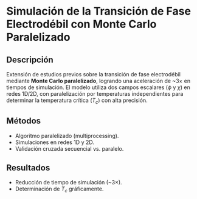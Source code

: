 # Simulación de la Transición de Fase Electrodébil con Monte Carlo Paralelizado


## Descripción  
Extensión de estudios previos sobre la transición de fase electrodébil mediante **Monte Carlo paralelizado**, logrando una aceleración de ~3× en tiempos de simulación. El modelo utiliza dos campos escalares ($\phi$ y $\chi$) en redes 1D/2D, con paralelización por temperaturas independientes para determinar la temperatura crítica ($T_c$) con alta precisión.

## Métodos  
- Algoritmo paralelizado (multiprocessing).  
- Simulaciones en redes 1D y 2D.  
- Validación cruzada secuencial vs. paralelo.  

## Resultados  
- Reducción de tiempo de simulación (~3×).  
- Determinación de $T_c$ gráficamente.  
